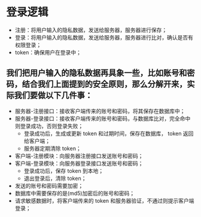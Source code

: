 # 登录逻辑

* 注册：将用户输入的隐私数据，发送给服务器，服务器进行保存；
* 登录：将用户输入的隐私数据，发送给服务器，服务器进行比对，确认是否有权限登录；
* token：确保用户在登录中；
## 我们把用户输入的隐私数据再具象一些，比如账号和密码，结合我们上面提到的安全原则，那么分解开来，实际我们要做以下几件事：
* 服务器-注册接口：接收客户端传来的账号和密码，将其保存在数据库中；
* 服务器-登录接口：接收客户端传来的账号和密码，与数据库比对，完全命中则登录成功，否则登录失败；
    * 登录成功后，生成或更新 token 和过期时间，保存在数据库， token 返回给客户端；
    * 服务器定期清除 token；
* 客户端-注册模块：向服务器注册接口发送账号和密码；
* 客户端-登录模块：向服务器登录接口发送账号和密码；
    * 登录成功后，保存 token 到本地；
    * 退出登录后，清除 token；
* 发送的账号和密码需要加密；
* 数据库中需要保存的是(md5)加密后的账号和密码；
* 请求敏感数据时，将客户端传来的 token 和服务器验证，不通过则提示客户端登录；
